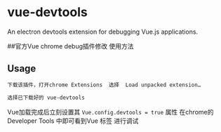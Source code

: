 # vue-devtools
An electron devtools extension for debugging Vue.js applications.

##官方Vue chrome debug插件修改
使用方法
## Usage


```bash
下载该插件，打开chrome Extensions  选择  Load unpacked extension…

选择已下载好的 vue-devtools
```
Vue加载完成后立刻设置其 `Vue.config.devtools = true` 属性
在chrome的Developer Tools 中即可看到Vue 标签 进行调试

